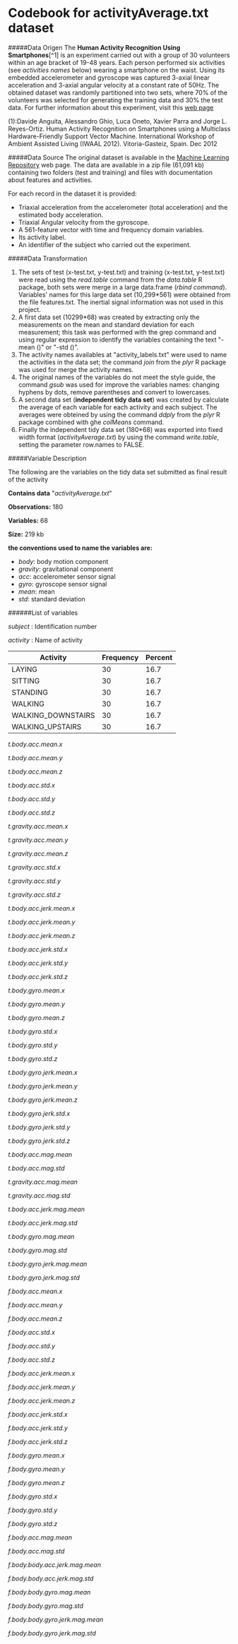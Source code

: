 Codebook for activityAverage.txt dataset
========================================================

#####Data Origen 
The **Human Activity Recognition Using Smartphones**[^1] is an experiment carried out with a group of 30 volunteers within an age bracket of 19-48 years. Each person performed six activities (see _activities names_ below) wearing a smartphone  on the waist. Using its embedded accelerometer and gyroscope was  captured 3-axial linear acceleration and 3-axial angular velocity at a constant rate of 50Hz. The obtained dataset was randomly partitioned into two sets, where 70% of the volunteers was selected for generating the training data and 30% the test data. For further information about this experiment, visit this [web page ](http://archive.ics.uci.edu/ml/datasets/Human+Activity+Recognition+Using+Smartphones)

(1):Davide Anguita, Alessandro Ghio, Luca Oneto, Xavier Parra and Jorge L. Reyes-Ortiz. Human Activity Recognition on Smartphones using a Multiclass Hardware-Friendly Support Vector Machine. International Workshop of Ambient Assisted Living (IWAAL 2012). Vitoria-Gasteiz, Spain. Dec 2012

#####Data Source
The original dataset is available in the [Machine Learning Repository](http://archive.ics.uci.edu/ml/machine-learning-databases/00240/) web page.
The data are available in a zip file (61,091 kb) containing two folders (test and training) and files with documentation about features and activities.

For each record in the dataset it is provided: 
- Triaxial acceleration from the accelerometer (total acceleration) and the estimated body acceleration. 
- Triaxial Angular velocity from the gyroscope. 
- A 561-feature vector with time and frequency domain variables. 
- Its activity label. 
- An identifier of the subject who carried out the experiment.

#####Data Transformation
1. The sets of test (x-test.txt, y-test.txt)  and training (x-test.txt, y-test.txt) were read using the _read.table_ command from the  _data.table_ R package, both sets were merge in a large data.frame (_rbind command_). Variables' names for this large data set (10,299*561) were obtained from the file features.txt. The inertial signal information was not used in this project.
2. A first data set (10299*68) was created by extracting only the measurements on the mean and standard deviation for each measurement; this task was performed with the grep command and using regular expression to identify the variables containing the text "-mean ()" or "-std ()".
3. The activity names availables at "activity\_labels.txt" were used to name the activities in the data set; the command _join_  from the _plyr_ R package was used for merge the activity names.
4. The original names of the variables do not meet the style guide, the command _gsub_ was used for improve the variables names: changing hyphens by dots, remove parentheses and convert to lowercases.
5. A second data set (**independent tidy data set**) was created by calculate the average of each variable for each activity and each subject. The averages were obteined by using the command _ddply_ from  the _plyr_ R package combined with ghe _colMeans_ command.
6. Finally the independent tidy data set (180*68) was exported into fixed width format (_activityAverage.txt_) by using the command _write.table_, setting the parameter row.names to FALSE.

#####Variable Description

The following are the variables on the tidy data set submitted as final result of the activity

**Contains data** "_activityAverage.txt_"

**Observations:** 180

**Variables:** 68

**Size:** 219 kb

**the conventions used to name the variables are:**

- _body_: body motion component
- _gravity_: gravitational component
- _acc_: accelerometer sensor signal
- _gyro_: gyroscope sensor signal
- _mean_: mean
- _std_: standard deviation

######List of variables

*subject*    : Identification number

*activity*    : Name of activity	  

|Activity |Frequency |Percent|
---|---|---|
LAYING                   |30    |16.7
SITTING                   |30    |16.7
STANDING                  |30    |16.7
WALKING                   |30    |16.7
WALKING_DOWNSTAIRS        |30    |16.7
WALKING_UPSTAIRS          |30    |16.7

*t.body.acc.mean.x*

*t.body.acc.mean.y*

*t.body.acc.mean.z*

*t.body.acc.std.x*

*t.body.acc.std.y* 

*t.body.acc.std.z*

*t.gravity.acc.mean.x*

*t.gravity.acc.mean.y*

*t.gravity.acc.mean.z*

*t.gravity.acc.std.x*

*t.gravity.acc.std.y*

*t.gravity.acc.std.z*

*t.body.acc.jerk.mean.x*

*t.body.acc.jerk.mean.y*

*t.body.acc.jerk.mean.z*

*t.body.acc.jerk.std.x*

*t.body.acc.jerk.std.y*

*t.body.acc.jerk.std.z*

*t.body.gyro.mean.x*

*t.body.gyro.mean.y*

*t.body.gyro.mean.z*

*t.body.gyro.std.x*

*t.body.gyro.std.y*

*t.body.gyro.std.z*

*t.body.gyro.jerk.mean.x*

*t.body.gyro.jerk.mean.y*

*t.body.gyro.jerk.mean.z*

*t.body.gyro.jerk.std.x*

*t.body.gyro.jerk.std.y*

*t.body.gyro.jerk.std.z*

*t.body.acc.mag.mean*

*t.body.acc.mag.std*

*t.gravity.acc.mag.mean*

*t.gravity.acc.mag.std*

*t.body.acc.jerk.mag.mean*

*t.body.acc.jerk.mag.std*

*t.body.gyro.mag.mean*

*t.body.gyro.mag.std*

*t.body.gyro.jerk.mag.mean*

*t.body.gyro.jerk.mag.std*

*f.body.acc.mean.x*

*f.body.acc.mean.y*

*f.body.acc.mean.z*

*f.body.acc.std.x*

*f.body.acc.std.y*

*f.body.acc.std.z*

*f.body.acc.jerk.mean.x*

*f.body.acc.jerk.mean.y*

*f.body.acc.jerk.mean.z*

*f.body.acc.jerk.std.x*

*f.body.acc.jerk.std.y*

*f.body.acc.jerk.std.z*

*f.body.gyro.mean.x*

*f.body.gyro.mean.y*

*f.body.gyro.mean.z*

*f.body.gyro.std.x*

*f.body.gyro.std.y*

*f.body.gyro.std.z*

*f.body.acc.mag.mean*

*f.body.acc.mag.std*

*f.body.body.acc.jerk.mag.mean*

*f.body.body.acc.jerk.mag.std*

*f.body.body.gyro.mag.mean*

*f.body.body.gyro.mag.std*

*f.body.body.gyro.jerk.mag.mean*

*f.body.body.gyro.jerk.mag.std*
